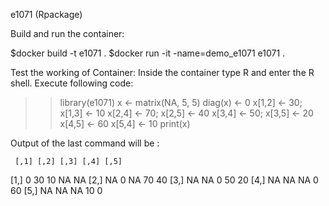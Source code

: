 e1071 (Rpackage)

Build and run the container:

$docker build -t e1071 .
$docker run -it -name=demo_e1071 e1071 .

Test the working of Container:
Inside the container type R and enter the R shell. Execute following code:

>> library(e1071)
>> x <- matrix(NA, 5, 5)
>> diag(x) <- 0
>> x[1,2] <- 30; x[1,3] <- 10
>> x[2,4] <- 70; x[2,5] <- 40
>> x[3,4] <- 50; x[3,5] <- 20
>> x[4,5] <- 60
>> x[5,4] <- 10
>> print(x)

Output of the last command will be :

     [,1] [,2] [,3] [,4] [,5]
[1,]    0   30   10   NA   NA
[2,]   NA    0   NA   70   40
[3,]   NA   NA    0   50   20
[4,]   NA   NA   NA    0   60
[5,]   NA   NA   NA   10    0
